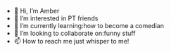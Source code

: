 - 👋 Hi, I’m Amber
- 👀 I’m interested in PT friends
- 🌱 I’m currently learning:how to become a comedian 
-  💞️ I’m looking to collaborate on:funny stuff
- 📫 How to reach me just whisper to me!

<!---
Amber is a ✨ special ✨ repository because its `README.md`
i would love making friends.
--->
